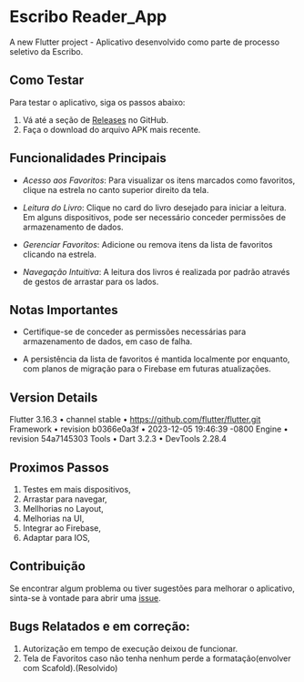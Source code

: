 # Escribo Reader_App

A new Flutter project - Aplicativo desenvolvido como parte de processo seletivo da Escribo.

## Como Testar

Para testar o aplicativo, siga os passos abaixo:

1. Vá até a seção de [Releases](https://github.com/Leonardo-LabIOT/escribo_app/releases/tag/Escribo_latest) no GitHub.
2. Faça o download do arquivo APK mais recente.

## Funcionalidades Principais

- *Acesso aos Favoritos*: Para visualizar os itens marcados como favoritos, clique na estrela no canto superior direito da tela.

- *Leitura do Livro*: Clique no card do livro desejado para iniciar a leitura. Em alguns dispositivos, pode ser necessário conceder permissões de armazenamento de dados.

- *Gerenciar Favoritos*: Adicione ou remova itens da lista de favoritos clicando na estrela.

- *Navegação Intuitiva*: A leitura dos livros é realizada por padrão através de gestos de arrastar para os lados.

## Notas Importantes

- Certifique-se de conceder as permissões necessárias para armazenamento de dados, em caso de falha.

- A persistência da lista de favoritos é mantida localmente por enquanto, com planos de migração para o Firebase em futuras atualizações.

## Version Details

Flutter 3.16.3 • channel stable • https://github.com/flutter/flutter.git
Framework • revision b0366e0a3f • 2023-12-05 19:46:39 -0800
Engine • revision 54a7145303
Tools • Dart 3.2.3 • DevTools 2.28.4

## Proximos Passos

1. Testes em mais dispositivos,
2. Arrastar para navegar,
3. Mellhorias no Layout,
4. Melhorias na UI,
5. Integrar ao Firebase,
6. Adaptar para IOS,

## Contribuição

Se encontrar algum problema ou tiver sugestões para melhorar o aplicativo, sinta-se à vontade para abrir uma [issue](https://github.com/Leonardo-LabIOT/escribo_app/issues).

## Bugs Relatados e em correção:

1. Autorização em tempo de execução deixou de funcionar.
2. Tela de Favoritos caso não tenha nenhum perde a formatação(envolver com Scafold).(Resolvido)

